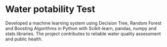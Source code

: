 # Water potability Test
Developed a machine learning system using Decision Tree, Random Forest and Boosting Algorithms in Python with Scikit-learn, pandas, numpy and stats libraries. 
The project contributes to reliable water quality assessment and public health.
